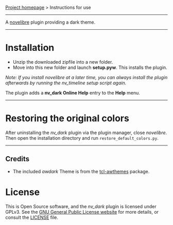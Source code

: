 [Project homepage](https://github.com/peter88213/nv_dark) > Instructions for use

--- 

A [novelibre](https://github.com/peter88213/novelibre/) plugin providing a dark theme. 

---

# Installation

- Unzip the downloaded zipfile into a new folder.
- Move into this new folder and launch **setup.pyw**. This installs the plugin.

*Note: If you install novelibre at a later time, you can always install the plugin afterwards by running the nv_timeline setup script again.*

The plugin adds a **nv_dark Online Help** entry to the **Help** menu. 

---

# Restoring the original colors

After uninstalling the *nv_dark* plugin via the plugin manager, close *novelibre*.
Then open the installation directory and run `restore_default_colors.py`. 

---

## Credits

- The included *awdark* Theme is from the [tcl-awthemes](https://sourceforge.net/projects/tcl-awthemes/) package. 

# License

This is Open Source software, and the *nv_dark* plugin is licensed under GPLv3. See the
[GNU General Public License website](https://www.gnu.org/licenses/gpl-3.0.en.html) for more
details, or consult the [LICENSE](https://github.com/peter88213/nv_dark/blob/main/LICENSE) file.
